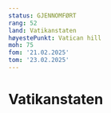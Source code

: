 ```yaml
---
status: GJENNOMFØRT
rang: 52
land: Vatikanstaten
høyestePunkt: Vatican hill
moh: 75
fom: '21.02.2025'
tom: '23.02.2025'
---
```


# Vatikanstaten